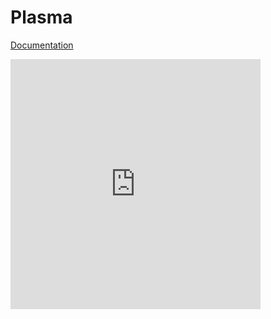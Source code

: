 Plasma
======
[Documentation](master/plasma/index.html)

<iframe width="400" height="400" seamless frameborder="0" scrolling="no" src="http://yeondir.com/plasma-demo/"></iframe>
